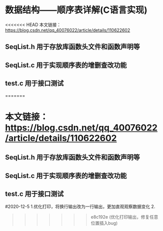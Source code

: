 # 数据结构——顺序表详解(C语言实现)
<<<<<<< HEAD
本文链接：https://blog.csdn.net/qq_40076022/article/details/110622602
## SeqList.h 用于存放库函数头文件和函数声明等
## SeqList.c 用于实现顺序表的增删查改功能
## test.c 用于接口测试
=======
# 本文链接：https://blog.csdn.net/qq_40076022/article/details/110622602
## SeqList.h 用于存放库函数头文件和函数声明等
## SeqList.c 用于实现顺序表的增删查改功能
## test.c 用于接口测试
#2020-12-5
1.优化打印，将换行输出改为一行输出，更加直观观察数据变化
2.
>>>>>>> e8c192e (优化打印输出，修复任意位置插入bug)
